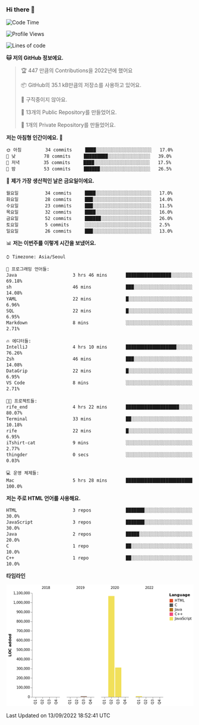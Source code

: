 ### Hi there 👋

<!--
**otm0937/otm0937** is a ✨ _special_ ✨ repository because its `README.md` (this file) appears on your GitHub profile.

Here are some ideas to get you started:

- 🔭 I’m currently working on ...
- 🌱 I’m currently learning ...
- 👯 I’m looking to collaborate on ...
- 🤔 I’m looking for help with ...
- 💬 Ask me about ...
- 📫 How to reach me: ...
- 😄 Pronouns: ...
- ⚡ Fun fact: ...
-->

  <!--START_SECTION:waka-->
![Code Time](http://img.shields.io/badge/Code%20Time-381%20hrs%206%20mins-blue)

![Profile Views](http://img.shields.io/badge/Profile%20Views-0-blue)

![Lines of code](https://img.shields.io/badge/%EC%A0%80%EB%8A%94%20%EC%97%AC%ED%83%9C%EA%B9%8C%EC%A7%80%20-1%20Million%20%EC%A4%84%EC%9D%98%20%EC%BD%94%EB%93%9C%EB%A5%BC%20%EC%9E%91%EC%84%B1%ED%96%88%EC%96%B4%EC%9A%94.-blue)

**🐱 저의 GitHub 정보에요.** 

> 🏆 447 만큼의 Contributions을 2022년에 했어요
 > 
> 📦 GitHub의 35.1 kB만큼의 저장소를 사용하고 있어요. 
 > 
> 🚫 구직중이지 않아요.
 > 
> 📜 13개의 Public Repository를 만들었어요. 
 > 
> 🔑 1개의 Private Repository를 만들었어요. 
 > 
**저는 아침형 인간이에요. 🐤** 

```text
🌞 아침         34 commits     ████░░░░░░░░░░░░░░░░░░░░░   17.0% 
🌆 낮　         78 commits     █████████░░░░░░░░░░░░░░░░   39.0% 
🌃 저녁         35 commits     ████░░░░░░░░░░░░░░░░░░░░░   17.5% 
🌙 밤　         53 commits     ██████░░░░░░░░░░░░░░░░░░░   26.5%

```
📅 **제가 가장 생산적인 날은 금요일이에요.** 

```text
월요일          34 commits     ████░░░░░░░░░░░░░░░░░░░░░   17.0% 
화요일          28 commits     ███░░░░░░░░░░░░░░░░░░░░░░   14.0% 
수요일          23 commits     ███░░░░░░░░░░░░░░░░░░░░░░   11.5% 
목요일          32 commits     ████░░░░░░░░░░░░░░░░░░░░░   16.0% 
금요일          52 commits     ██████░░░░░░░░░░░░░░░░░░░   26.0% 
토요일          5 commits      ░░░░░░░░░░░░░░░░░░░░░░░░░   2.5% 
일요일          26 commits     ███░░░░░░░░░░░░░░░░░░░░░░   13.0%

```


📊 **저는 이번주를 이렇게 시간을 보냈어요.** 

```text
⌚︎ Timezone: Asia/Seoul

💬 프로그래밍 언어들: 
Java                     3 hrs 46 mins       █████████████████░░░░░░░░   69.18% 
sh                       46 mins             ███░░░░░░░░░░░░░░░░░░░░░░   14.08% 
YAML                     22 mins             █░░░░░░░░░░░░░░░░░░░░░░░░   6.96% 
SQL                      22 mins             █░░░░░░░░░░░░░░░░░░░░░░░░   6.95% 
Markdown                 8 mins              ░░░░░░░░░░░░░░░░░░░░░░░░░   2.71%

🔥 에디터들: 
IntelliJ                 4 hrs 10 mins       ███████████████████░░░░░░   76.26% 
Zsh                      46 mins             ███░░░░░░░░░░░░░░░░░░░░░░   14.08% 
DataGrip                 22 mins             █░░░░░░░░░░░░░░░░░░░░░░░░   6.95% 
VS Code                  8 mins              ░░░░░░░░░░░░░░░░░░░░░░░░░   2.71%

🐱‍💻 프로젝트들: 
rife_end                 4 hrs 22 mins       ████████████████████░░░░░   80.07% 
Terminal                 33 mins             ██░░░░░░░░░░░░░░░░░░░░░░░   10.18% 
rife                     22 mins             █░░░░░░░░░░░░░░░░░░░░░░░░   6.95% 
iTshirt-cat              9 mins              ░░░░░░░░░░░░░░░░░░░░░░░░░   2.77% 
thingder                 0 secs              ░░░░░░░░░░░░░░░░░░░░░░░░░   0.03%

💻 운영 체제들: 
Mac                      5 hrs 28 mins       █████████████████████████   100.0%

```

**저는 주로 HTML 언어를 사용해요.** 

```text
HTML                     3 repos             ███████░░░░░░░░░░░░░░░░░░   30.0% 
JavaScript               3 repos             ███████░░░░░░░░░░░░░░░░░░   30.0% 
Java                     2 repos             █████░░░░░░░░░░░░░░░░░░░░   20.0% 
C                        1 repo              ██░░░░░░░░░░░░░░░░░░░░░░░   10.0% 
C++                      1 repo              ██░░░░░░░░░░░░░░░░░░░░░░░   10.0%

```


**타임라인**

![Chart not found](https://raw.githubusercontent.com/otm0937/otm0937/main/charts/bar_graph.png) 


 Last Updated on 13/09/2022 18:52:41 UTC
<!--END_SECTION:waka-->
